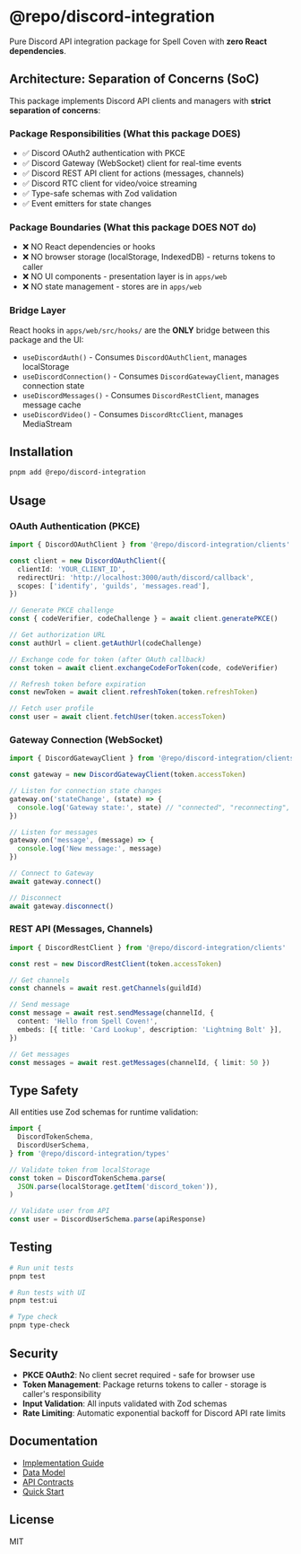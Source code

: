 # @repo/discord-integration

Pure Discord API integration package for Spell Coven with **zero React dependencies**.

## Architecture: Separation of Concerns (SoC)

This package implements Discord API clients and managers with **strict separation of concerns**:

### Package Responsibilities (What this package DOES)

- ✅ Discord OAuth2 authentication with PKCE
- ✅ Discord Gateway (WebSocket) client for real-time events
- ✅ Discord REST API client for actions (messages, channels)
- ✅ Discord RTC client for video/voice streaming
- ✅ Type-safe schemas with Zod validation
- ✅ Event emitters for state changes

### Package Boundaries (What this package DOES NOT do)

- ❌ NO React dependencies or hooks
- ❌ NO browser storage (localStorage, IndexedDB) - returns tokens to caller
- ❌ NO UI components - presentation layer is in `apps/web`
- ❌ NO state management - stores are in `apps/web`

### Bridge Layer

React hooks in `apps/web/src/hooks/` are the **ONLY** bridge between this package and the UI:

- `useDiscordAuth()` - Consumes `DiscordOAuthClient`, manages localStorage
- `useDiscordConnection()` - Consumes `DiscordGatewayClient`, manages connection state
- `useDiscordMessages()` - Consumes `DiscordRestClient`, manages message cache
- `useDiscordVideo()` - Consumes `DiscordRtcClient`, manages MediaStream

## Installation

```bash
pnpm add @repo/discord-integration
```

## Usage

### OAuth Authentication (PKCE)

```typescript
import { DiscordOAuthClient } from '@repo/discord-integration/clients'

const client = new DiscordOAuthClient({
  clientId: 'YOUR_CLIENT_ID',
  redirectUri: 'http://localhost:3000/auth/discord/callback',
  scopes: ['identify', 'guilds', 'messages.read'],
})

// Generate PKCE challenge
const { codeVerifier, codeChallenge } = await client.generatePKCE()

// Get authorization URL
const authUrl = client.getAuthUrl(codeChallenge)

// Exchange code for token (after OAuth callback)
const token = await client.exchangeCodeForToken(code, codeVerifier)

// Refresh token before expiration
const newToken = await client.refreshToken(token.refreshToken)

// Fetch user profile
const user = await client.fetchUser(token.accessToken)
```

### Gateway Connection (WebSocket)

```typescript
import { DiscordGatewayClient } from '@repo/discord-integration/clients'

const gateway = new DiscordGatewayClient(token.accessToken)

// Listen for connection state changes
gateway.on('stateChange', (state) => {
  console.log('Gateway state:', state) // "connected", "reconnecting", etc.
})

// Listen for messages
gateway.on('message', (message) => {
  console.log('New message:', message)
})

// Connect to Gateway
await gateway.connect()

// Disconnect
await gateway.disconnect()
```

### REST API (Messages, Channels)

```typescript
import { DiscordRestClient } from '@repo/discord-integration/clients'

const rest = new DiscordRestClient(token.accessToken)

// Get channels
const channels = await rest.getChannels(guildId)

// Send message
const message = await rest.sendMessage(channelId, {
  content: 'Hello from Spell Coven!',
  embeds: [{ title: 'Card Lookup', description: 'Lightning Bolt' }],
})

// Get messages
const messages = await rest.getMessages(channelId, { limit: 50 })
```

## Type Safety

All entities use Zod schemas for runtime validation:

```typescript
import {
  DiscordTokenSchema,
  DiscordUserSchema,
} from '@repo/discord-integration/types'

// Validate token from localStorage
const token = DiscordTokenSchema.parse(
  JSON.parse(localStorage.getItem('discord_token')),
)

// Validate user from API
const user = DiscordUserSchema.parse(apiResponse)
```

## Testing

```bash
# Run unit tests
pnpm test

# Run tests with UI
pnpm test:ui

# Type check
pnpm type-check
```

## Security

- **PKCE OAuth2**: No client secret required - safe for browser use
- **Token Management**: Package returns tokens to caller - storage is caller's responsibility
- **Input Validation**: All inputs validated with Zod schemas
- **Rate Limiting**: Automatic exponential backoff for Discord API rate limits

## Documentation

- [Implementation Guide](../../specs/013-discord-api-integration/IMPLEMENTATION_GUIDE.md)
- [Data Model](../../specs/013-discord-api-integration/data-model.md)
- [API Contracts](../../specs/013-discord-api-integration/contracts/)
- [Quick Start](../../specs/013-discord-api-integration/quickstart.md)

## License

MIT
